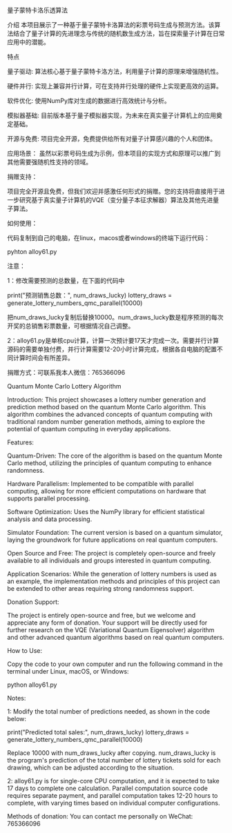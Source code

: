 量子蒙特卡洛乐透算法

介绍
本项目展示了一种基于量子蒙特卡洛算法的彩票号码生成与预测方法。该算法结合了量子计算的先进理念与传统的随机数生成方法，旨在探索量子计算在日常应用中的潜能。

特点

量子驱动: 算法核心基于量子蒙特卡洛方法，利用量子计算的原理来增强随机性。

硬件并行: 实现上兼容并行计算，可在支持并行处理的硬件上实现更高效的运算。

软件优化: 使用NumPy库对生成的数据进行高效统计与分析。

模拟器基础: 目前版本基于量子模拟器实现，为未来在真实量子计算机上的应用奠定基础。

开源与免费: 项目完全开源，免费提供给所有对量子计算感兴趣的个人和团体。


应用场景：
虽然以彩票号码生成为示例，但本项目的实现方式和原理可以推广到其他需要强随机性支持的领域。


捐赠支持：

项目完全开源且免费，但我们欢迎并感激任何形式的捐赠。您的支持将直接用于进一步研究基于真实量子计算机的VQE（变分量子本征求解器）算法及其他先进量子算法。

如何使用：

代码复制到自己的电脑，在linux，macos或者windows的终端下运行代码：

pyhton alloy61.py

注意：

1：修改需要预测的总数量，在下面的代码中

print("预测销售总数：", num_draws_lucky)
lottery_draws = generate_lottery_numbers_qmc_parallel(10000)

把num_draws_lucky复制后替换10000。num_draws_lucky数是程序预测的每次开奖的总销售彩票数量，可根据情况自己调整。

2：alloy61.py是单核cpu计算，计算一次预计要17天才完成一次。需要并行计算源码的需要单独付费，并行计算需要12-20小时计算完成，根据各自电脑的配置不同计算时间会有所差异。

捐赠方式：可联系我本人微信：765366096

Quantum Monte Carlo Lottery Algorithm

Introduction: This project showcases a lottery number generation and prediction method based on the quantum Monte Carlo algorithm. This algorithm combines the advanced concepts of quantum computing with traditional random number generation methods, aiming to explore the potential of quantum computing in everyday applications.

Features:

Quantum-Driven: The core of the algorithm is based on the quantum Monte Carlo method, utilizing the principles of quantum computing to enhance randomness.

Hardware Parallelism: Implemented to be compatible with parallel computing, allowing for more efficient computations on hardware that supports parallel processing.

Software Optimization: Uses the NumPy library for efficient statistical analysis and data processing.

Simulator Foundation: The current version is based on a quantum simulator, laying the groundwork for future applications on real quantum computers.

Open Source and Free: The project is completely open-source and freely available to all individuals and groups interested in quantum computing.

Application Scenarios: While the generation of lottery numbers is used as an example, the implementation methods and principles of this project can be extended to other areas requiring strong randomness support.

Donation Support:

The project is entirely open-source and free, but we welcome and appreciate any form of donation. Your support will be directly used for further research on the VQE (Variational Quantum Eigensolver) algorithm and other advanced quantum algorithms based on real quantum computers.

How to Use:

Copy the code to your own computer and run the following command in the terminal under Linux, macOS, or Windows:

python alloy61.py

Notes:

1: Modify the total number of predictions needed, as shown in the code below:

print("Predicted total sales:", num_draws_lucky)
lottery_draws = generate_lottery_numbers_qmc_parallel(10000)

Replace 10000 with num_draws_lucky after copying. num_draws_lucky is the program's prediction of the total number of lottery tickets sold for each drawing, which can be adjusted according to the situation.

2: alloy61.py is for single-core CPU computation, and it is expected to take 17 days to complete one calculation. Parallel computation source code requires separate payment, and parallel computation takes 12-20 hours to complete, with varying times based on individual computer configurations.

Methods of donation: You can contact me personally on WeChat: 765366096



